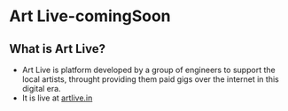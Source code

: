 # Art Live-comingSoon

## What is Art Live?

- Art Live is platform developed by a group of engineers to support the local artists, throught providing them paid gigs over the internet in this digital era.
- It is live at [artlive.in](artlive.in)

